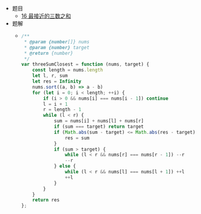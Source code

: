 - 题目
	- [16 最接近的三数之和](https://leetcode.cn/problems/3sum-closest/)
- 题解
	- ```js
	  /**
	   * @param {number[]} nums
	   * @param {number} target
	   * @return {number}
	   */
	  var threeSumClosest = function (nums, target) {
	      const length = nums.length
	      let l, r, sum
	      let res = Infinity
	      nums.sort((a, b) => a - b)
	      for (let i = 0; i < length; ++i) {
	          if (i > 0 && nums[i] === nums[i - 1]) continue
	          l = i + 1
	          r = length - 1
	          while (l < r) {
	              sum = nums[i] + nums[l] + nums[r]
	              if (sum === target) return target
	              if (Math.abs(sum - target) <= Math.abs(res - target)) {
	                  res = sum
	              }
	              if (sum > target) {
	                  while (l < r && nums[r] === nums[r - 1]) --r
	                  --r
	              } else {
	                  while (l < r && nums[l] === nums[l + 1]) ++l
	                  ++l
	              }
	          }
	      }
	      return res
	  };
	  ```